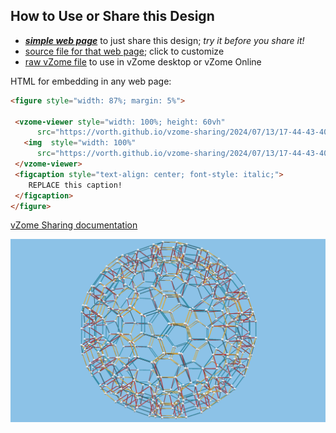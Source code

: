 
## How to Use or Share this Design

 - [***simple web page***](<https://vorth.github.io/vzome-sharing/2024/07/13/17-44-43-400Z-Trussed-Buckyball/>) to just share this design; *try it before you share it!*
 - [source file for that web page](<https://github.com/vorth/vzome-sharing/edit/main/2024/07/13/17-44-43-400Z-Trussed-Buckyball/index.md>); click to customize
 - [raw vZome file](<https://raw.githubusercontent.com/vorth/vzome-sharing/main/2024/07/13/17-44-43-400Z-Trussed-Buckyball/Trussed-Buckyball.vZome>) to use in vZome desktop or vZome Online
 
 HTML for embedding in any web page:
 ```html
<figure style="width: 87%; margin: 5%">
  
  <vzome-viewer style="width: 100%; height: 60vh" 
       src="https://vorth.github.io/vzome-sharing/2024/07/13/17-44-43-400Z-Trussed-Buckyball/Trussed-Buckyball.vZome" >
    <img  style="width: 100%"
       src="https://vorth.github.io/vzome-sharing/2024/07/13/17-44-43-400Z-Trussed-Buckyball/trussed-buckyball-2.png" >
  </vzome-viewer>
  <figcaption style="text-align: center; font-style: italic;">
     REPLACE this caption!
  </figcaption>
</figure>

 ```

[vZome Sharing documentation](https://vzome.github.io/vzome/sharing.html#how-it-works)

![Image](<trussed-buckyball-2.png>)

